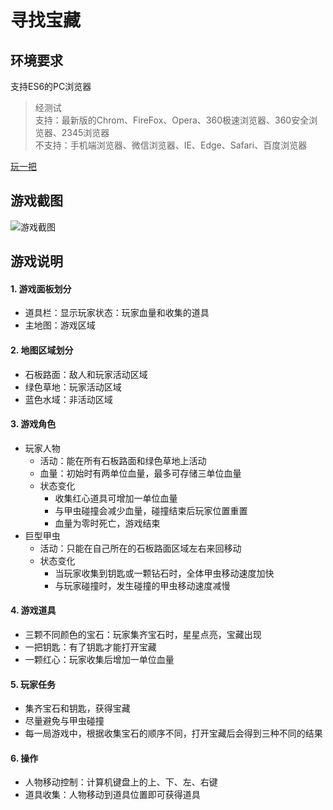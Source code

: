 # 寻找宝藏

## 环境要求
支持ES6的PC浏览器
> 经测试  
> 支持：最新版的Chrom、FireFox、Opera、360极速浏览器、360安全浏览器、2345浏览器  
> 不支持：手机端浏览器、微信浏览器、IE、Edge、Safari、百度浏览器

[玩一把](https://yuanhjty.github.io/arcadeGame/)

## 游戏截图
![游戏截图](http://oyzng2o2u.bkt.clouddn.com/arcadeGameDemo.png)

## 游戏说明
#### 1. 游戏面板划分
* 道具栏：显示玩家状态：玩家血量和收集的道具
* 主地图：游戏区域

#### 2. 地图区域划分
* 石板路面：敌人和玩家活动区域
* 绿色草地：玩家活动区域
* 蓝色水域：非活动区域

#### 3. 游戏角色
* 玩家人物
  * 活动：能在所有石板路面和绿色草地上活动
  * 血量：初始时有两单位血量，最多可存储三单位血量
  * 状态变化
    * 收集红心道具可增加一单位血量
    * 与甲虫碰撞会减少血量，碰撞结束后玩家位置重置
    * 血量为零时死亡，游戏结束
* 巨型甲虫
  * 活动：只能在自己所在的石板路面区域左右来回移动
  * 状态变化
    * 当玩家收集到钥匙或一颗钻石时，全体甲虫移动速度加快
    * 与玩家碰撞时，发生碰撞的甲虫移动速度减慢

#### 4. 游戏道具
* 三颗不同颜色的宝石：玩家集齐宝石时，星星点亮，宝藏出现
* 一把钥匙：有了钥匙才能打开宝藏
* 一颗红心：玩家收集后增加一单位血量

#### 5. 玩家任务
* 集齐宝石和钥匙，获得宝藏
* 尽量避免与甲虫碰撞
* 每一局游戏中，根据收集宝石的顺序不同，打开宝藏后会得到三种不同的结果

#### 6. 操作
* 人物移动控制：计算机键盘上的上、下、左、右键
* 道具收集：人物移动到道具位置即可获得道具

